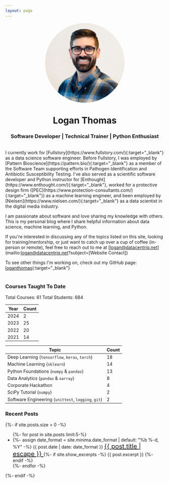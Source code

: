 ```yaml
---
layout: page
---
```


<img src="/assets/images/profile_pic.jpg" style="border-radius: 50%; display: block; margin-left: auto; margin-right: auto; width:50%">
<h1 align="center">Logan Thomas</h1>
<h3 align="center">Software Developer | Technical Trainer | Python Enthusiast</h3>

<br/>
I currently work for [Fullstory](https://www.fullstory.com/){:target="_blank"}
as a data science software engineer.
Before Fullstory, I was employed by [Pattern Bioscience](https://pattern.bio/){:target="_blank"}
as a member of the Software Team supporting efforts in Pathogen Identification and
Antibiotic Susceptibility Testing.
I've also served as a scientific software developer and Python instructor for
[Enthought](https://www.enthought.com/){:target="_blank"},
worked for a protective design firm ([PEC](https://www.protection-consultants.com/){:target="_blank"})
as a machine learning engineer, and been employed by [Nielsen](https://www.nielsen.com/){:target="_blank"}
as a data scientist in the digital media industry.

I am passionate about software and love sharing my knowledge with others.
This is my personal blog where I share helpful information about data science,
machine learning, and Python.

If you're interested in discussing any of the topics listed on this site,
looking for training/mentorship, or just want to catch up over a cup of coffee
(in-person or remote), feel free to reach out to me at
[logan@datacentriq.net](mailto:logan@datacentriq.net?subject=[Website Contact])

To see other things I'm working on, check out my GitHub page: [loganthomas](https://github.com/loganthomas){:target="_blank"}
<br/><br/>
<h3>Courses Taught To Date</h3>
Total Courses: 61 Total Students: 684

| Year   | Count   |
| ------ | ------- |
| 2024   |  2      |
| 2023   | 25      |
| 2022   | 20      |
| 2021   | 14      |


| Topic                                               | Count   |
| --------------------------------------------------- | ------- |
| Deep Learning (`tensorflow`, `keras`, `torch`)      | 18      |
| Machine Learning (`sklearn`)                        | 14      |
| Python Foundations (`numpy` & `pandas`)             | 13      |
| Data Analytics (`pandas` & `xarray`)                | 8       |
| Corporate Hackathon                                 | 4       |
| SciPy Tutorial (`numpy`)                            | 2       |
| Software Engineering (`unittest`, `logging`, `git`) | 2       |

<h3>Recent Posts</h3>
{%- if site.posts.size > 0 -%}
<ul class="post-list">
    {%- for post in site.posts limit:5-%}
    <li>
    {%- assign date_format = site.minima.date_format | default: "%b %-d, %Y" -%}
    <span class="post-meta">{{ post.date | date: date_format }}</span>
        <a class="post-link" href="{{ post.url | relative_url }}" style="font-size:20px">
        {{ post.title | escape }}
        </a>
    {%- if site.show_excerpts -%}
        {{ post.excerpt }}
    {%- endif -%}
    </li>
    {%- endfor -%}
</ul>
{%- endif -%}
